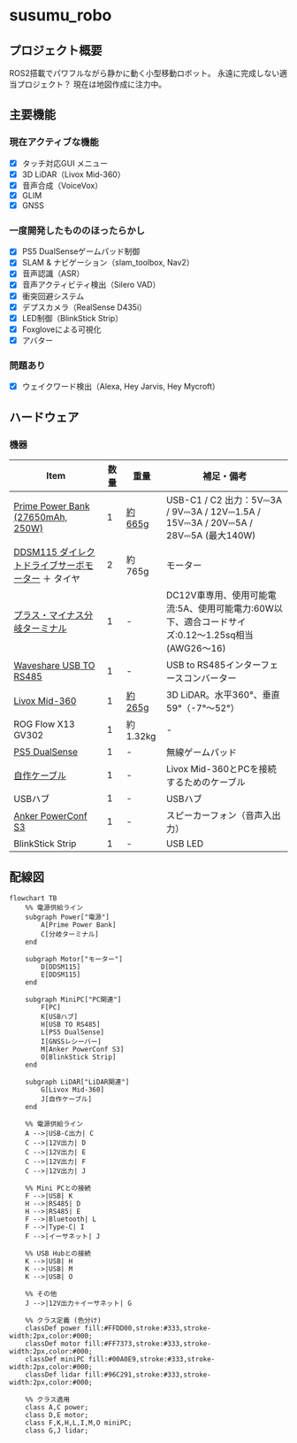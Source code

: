 # susumu_robo

## プロジェクト概要
ROS2搭載でパワフルながら静かに動く小型移動ロボット。
永遠に完成しない適当プロジェクト？
現在は地図作成に注力中。

## 主要機能

### 現在アクティブな機能
- [x] タッチ対応GUI メニュー
- [x] 3D LiDAR（Livox Mid-360）
- [x] 音声合成（VoiceVox）
- [x] GLIM
- [x] GNSS

### 一度開発したもののほったらかし
- [x] PS5 DualSenseゲームパッド制御
- [x] SLAM & ナビゲーション（slam_toolbox, Nav2）
- [x] 音声認識（ASR）
- [x] 音声アクティビティ検出（Silero VAD）
- [x] 衝突回避システム
- [x] デプスカメラ（RealSense D435i）
- [x] LED制御（BlinkStick Strip）
- [x] Foxgloveによる可視化
- [x] アバター

### 問題あり
- [x] ウェイクワード検出（Alexa, Hey Jarvis, Hey Mycroft）

## ハードウェア
### 機器
| Item                                                                                                                                                                                                                                                   | 数量 | 重量                                                   | 補足・備考                                                                             |
|--------------------------------------------------------------------------------------------------------------------------------------------------------------------------------------------------------------------------------------------------------|----|------------------------------------------------------|-----------------------------------------------------------------------------------|
| [Prime Power Bank (27650mAh, 250W)](https://www.ankerjapan.com/products/a1340) | 1 | [約665g](https://www.ankerjapan.com/products/a1340) | USB-C1 / C2 出力：5V⎓3A / 9V⎓3A / 12V⎓1.5A / 15V⎓3A / 20V⎓5A / 28V⎓5A (最大140W) |
| [DDSM115 ダイレクトドライブサーボモーター](https://www.switch-science.com/products/9628) ＋ タイヤ | 2 | 約765g | モーター |
| [プラス・マイナス分岐ターミナル](https://www.amon.jp/products2/detail.php?product_code=3360) | 1 | - | DC12V車専用、使用可能電流:5A、使用可能電力:60W以下、適合コードサイズ:0.12〜1.25sq相当(AWG26〜16) |
| [Waveshare USB TO RS485](https://www.waveshare.com/usb-to-rs485.htm) | 1 | - | USB to RS485インターフェースコンバーター |
| [Livox Mid-360](https://www.livoxtech.com/jp/mid-360) | 1 | [約265g](https://www.livoxtech.com/jp/mid-360) | 3D LiDAR。水平360°、垂直59°（-7°〜52°） |
| ROG Flow X13 GV302| 1 | 約1.32kg | - |
| [PS5 DualSense](https://www.playstation.com/ja-jp/accessories/dualsense-wireless-controller/) | 1 | - | 無線ゲームパッド |
| [自作ケーブル](https://www.sato-susumu.com/entry/mid360_cable) | 1 | - | Livox Mid-360とPCを接続するためのケーブル |
| USBハブ | 1 | - | USBハブ |
| [Anker PowerConf S3](https://www.ankerjapan.com/products/a3302) | 1 | - | スピーカーフォン（音声入出力） |
| BlinkStick Strip | 1 | - | USB LED |

## 配線図
```mermaid
flowchart TB
    %% 電源供給ライン
    subgraph Power["電源"]
        A[Prime Power Bank]
        C[分岐ターミナル]
    end

    subgraph Motor["モーター"]
        D[DDSM115]
        E[DDSM115]
    end

    subgraph MiniPC["PC関連"]
        F[PC]
        K[USBハブ]
        H[USB TO RS485]
        L[PS5 DualSense]
        I[GNSSレシーバー]
        M[Anker PowerConf S3]
        O[BlinkStick Strip]
    end

    subgraph LiDAR["LiDAR関連"]
        G[Livox Mid-360]
        J[自作ケーブル]
    end

    %% 電源供給ライン
    A -->|USB-C出力| C
    C -->|12V出力| D
    C -->|12V出力| E
    C -->|12V出力| F
    C -->|12V出力| J

    %% Mini PCとの接続
    F -->|USB| K
    H -->|RS485| D
    H -->|RS485| E
    F -->|Bluetooth| L
    F -->|Type-C| I
    F -->|イーサネット| J

    %% USB Hubとの接続
    K -->|USB| H
    K -->|USB| M
    K -->|USB| O

    %% その他
    J -->|12V出力＋イーサネット| G

    %% クラス定義 (色分け)
    classDef power fill:#FFDD00,stroke:#333,stroke-width:2px,color:#000;
    classDef motor fill:#FF7373,stroke:#333,stroke-width:2px,color:#000;
    classDef miniPC fill:#00A0E9,stroke:#333,stroke-width:2px,color:#000;
    classDef lidar fill:#96C291,stroke:#333,stroke-width:2px,color:#000;

    %% クラス適用
    class A,C power;
    class D,E motor;
    class F,K,H,L,I,M,O miniPC;
    class G,J lidar;
```


